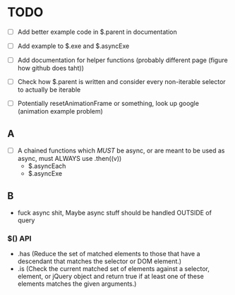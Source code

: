 # TODO

- [ ] Add better example code in $.parent in documentation
- [ ] Add example to $.exe and $.asyncExe
- [ ] Add documentation for helper functions (probably different page (figure how github does taht))
- [ ] Check how $.parent is written and consider every non-iterable selector to actually be iterable

- [ ] Potentially resetAnimationFrame or something, look up google (animation example problem)

## A

- [ ] A chained functions which _MUST_ be async, or are meant to be used as async, must ALWAYS use .then((v))
  - $.asyncEach
  - $.asyncExe

## B

- fuck async shit, Maybe async stuff should be handled OUTSIDE of query

### $() API

- .has (Reduce the set of matched elements to those that have a descendant that matches the selector or DOM element.)
- .is (Check the current matched set of elements against a selector, element, or jQuery object and return true if at least one of these elements matches the given arguments.)
